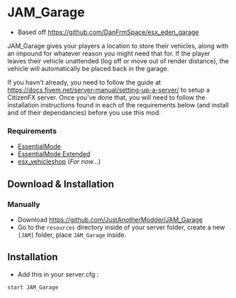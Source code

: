 # JAM_Garage 
* Based off https://github.com/DanFrmSpace/esx_eden_garage

JAM_Garage gives your players a location to store their vehicles, along with an impound for whatever reason you might need that for.
If the player leaves their vehicle unattended (log off or move out of render distance), the vehicle will automatically be placed back in the garage.

If you havn't already, you need to follow the guide at https://docs.fivem.net/server-manual/setting-up-a-server/ to setup a CitizenFX server. Once you've done that, you will need to follow the installation instructions found in each of the requirements below (and install and of their dependancies) before you use this mod.

### Requirements
* [EssentialMode](https://github.com/kanersps/essentialmode/releases)
* [EssentialMode Extended](https://github.com/ESX-Org/es_extended)
* [esx_vehicleshop](https://github.com/ESX-Org/esx_vehicleshop) (*For now...*)

## Download & Installation

### Manually
- Download https://github.com/JustAnotherModder/JAM_Garage
- Go to the `resources` directory inside of your server folder, create a new `[JAM]` folder, place `JAM_Garage` inside.

## Installation
- Add this in your server.cfg :

```
start JAM_Garage
```
